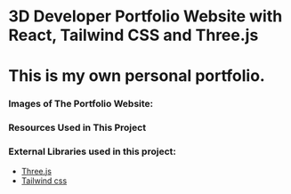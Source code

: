 # 3D Developer Portfolio Website with React, Tailwind CSS and Three.js

# This is my own personal portfolio.

### Images of The Portfolio Website:

### Resources Used in This Project


### External Libraries used in this project:
- [Three.js](https://threejs.org/) <br />
- [Tailwind css](https://tailwindcss.com/) <br />
